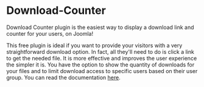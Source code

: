 # Download-Counter
Download Counter plugin is the easiest way to display a download link and counter for your users, on Joomla!

This free plugin is ideal if you want to provide your visitors with a very straightforward download option. In fact, all they'll need to do is click a link to get the needed file. It is more effective and improves the user experience the simpler it is.
You have the option to show the quantity of downloads for your files and to limit download access to specific users based on their user group.
You can read the documentation [here](https://web-eau.net/en/development/download-counter).

